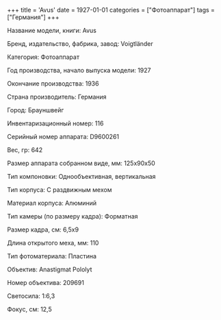 +++
title = 'Avus'
date = 1927-01-01
categories = ["Фотоаппарат"]
tags = ["Германия"]
+++

Название модели, книги: Avus

Бренд, издательство, фабрика, завод: Voigtländer

Категория: Фотоаппарат

Год производства, начало выпуска модели: 1927

Окончание производства: 1936

Страна производитель: Германия

Город: Брауншвейг

Инвентаризационный номер: 116

Серийный номер аппарата: D9600261

Вес, гр: 642

Размер аппарата  собранном виде, мм: 125х90х50

Тип компоновки: Однообъективная, вертикальная

Тип корпуса: С раздвижным мехом

Материал корпуса: Алюминий

Тип камеры (по размеру кадра): Форматная

Размер кадра, см: 6,5х9

Длина открытого меха, мм: 110

Тип фотоматериала: Пластина

Объектив: Anastigmat Pololyt

Номер объектива: 209691

Светосила: 1:6,3

Фокус, см: 12,5

